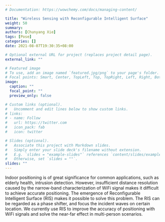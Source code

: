 ```yaml
---
# Documentation: https://wowchemy.com/docs/managing-content/

title: "Wireless Sensing with Reconfigurable Intelligent Surface"
weight: 50
summary: 
authors: [Chunyang Xie]
tags: [Pose]
categories: []
date: 2021-08-07T19:30:35+08:00

# Optional external URL for project (replaces project detail page).
external_link: ""

# Featured image
# To use, add an image named `featured.jpg/png` to your page's folder.
# Focal points: Smart, Center, TopLeft, Top, TopRight, Left, Right, BottomLeft, Bottom, BottomRight.
image: 
  caption: ""
  focal_point: ""
  preview_only: false

# Custom links (optional).
#   Uncomment and edit lines below to show custom links.
# links:
# - name: Follow
#   url: https://twitter.com
#   icon_pack: fab
#   icon: twitter

# Slides (optional).
#   Associate this project with Markdown slides.
#   Simply enter your slide deck's filename without extension.
#   E.g. `slides = "example-slides"` references `content/slides/example-slides.md`.
#   Otherwise, set `slides = ""`.
slides: ""
---
```


Indoor positioning is of great significance for common applications, such as elderly health, intrusion detection. However, insufficient distance resolution caused by the narrow-band characterization of WiFi signal makes it difficult to achieve accurate positioning. The emergence of Reconfigurable Intelligent Surface (RIS) makes it possible to solve this problem. The RIS can be regarded as a phase shifter, and focus the incident waves on certain location. We currently use RIS to improve the accuracy of positioning with WiFi signals and solve the near-far effect in multi-person scenarios.  



